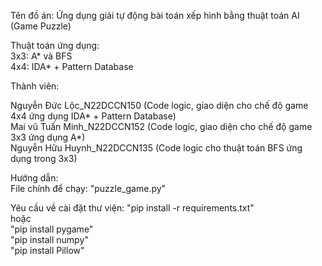 Tên đồ án: Ứng dụng giải tự động bài toán xếp hình bằng thuật toán AI (Game Puzzle)

Thuật toán ứng dụng:  
3x3: A* và BFS  
4x4: IDA* + Pattern Database

Thành viên:

Nguyễn Đức Lộc_N22DCCN150 (Code logic, giao diện cho chế độ game 4x4 ứng dụng IDA\* + Pattern Database)  
Mai vũ Tuấn Minh_N22DCCN152 (Code logic, giao diện cho chế độ game 3x3 ứng dụng A\*)  
Nguyễn Hữu Huynh_N22DCCN135 (Code logic cho thuật toán BFS ứng dụng trong 3x3)

Hướng dẫn:  
File chính để chạy: "puzzle_game.py"

Yêu cầu về cài đặt thư viện: "pip install -r requirements.txt"  
hoặc  
"pip install pygame"  
"pip install numpy"  
"pip install Pillow"
